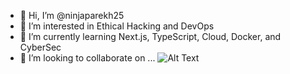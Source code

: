 - 👋 Hi, I’m @ninjaparekh25  
- 👀 I’m interested in Ethical Hacking and DevOps  
- 🌱 I’m currently learning Next.js, TypeScript, Cloud, Docker, and CyberSec  
- 💞️ I’m looking to collaborate on ...
 ![Alt Text](https://media4.giphy.com/media/v1.Y2lkPTc5MGI3NjExZ3U0a2xmdTI1ZnhsNjQxdWNrbnM1bzIwZzhscW5yMDZmY2c4aHJudSZlcD12MV9pbnRlcm5hbF9naWZfYnlfaWQmY3Q9Zw/jzHFPlw89eTqU/giphy.gif)

<!---
ninjaparekh25/ninjaparekh25 is a ✨ special ✨ repository because its `README.md` (this file) appears on your GitHub profile.
You can click the Preview link to take a look at your changes.
--->

